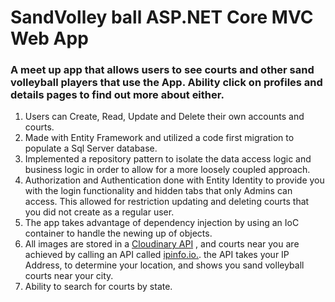 # SandVolley ball ASP.NET Core MVC Web App

### A meet up app that allows users to see courts and other sand volleyball players that use the App. Ability click on profiles and details pages to find out more about either.
1. Users can Create, Read, Update and Delete their own accounts and courts.
2. Made with Entity Framework and utilized a code first migration to populate a Sql Server database.
3. Implemented a repository pattern to isolate the data access logic and business logic in order to allow for a more loosely coupled approach.
4. Authorization and Authentication done with Entity Identity to provide you with the login functionality and hidden tabs that only Admins can access. This allowed for restriction  updating and deleting courts that you did not create as a regular user.
5. The app takes advantage of dependency injection by using an IoC container to handle the newing up of objects.
6. All images are stored in a [Cloudinary API](https://cloudinary.com/ "Cloudinary Homepage") , and courts near you are achieved by calling an API called [ipinfo.io.](https://ipinfo.io./ "ipinfo Homepage"). the API takes your IP Address, to determine your location, and shows you sand volleyball courts near your city.
7. Ability to search for courts by state.

  
